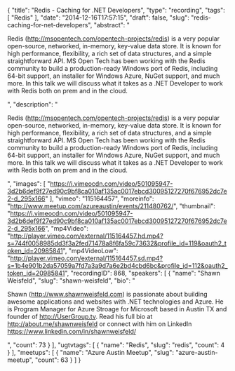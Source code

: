 {
  "title": "Redis - Caching for .NET Developers",
  "type": "recording",
  "tags": [
    "Redis"
  ],
  "date": "2014-12-16T17:57:15",
  "draft": false,
  "slug": "redis-caching-for-net-developers",
  "abstract": "<p>Redis (http://msopentech.com/opentech-projects/redis) is a very popular open-source, networked, in-memory, key-value data store. It is known for high performance, flexibility, a rich set of data structures, and a simple straightforward API. MS Open Tech has been working with the Redis community to build a production-ready Windows port of Redis, including 64-bit support, an installer for Windows Azure, NuGet support, and much more. In this talk we will discuss what it takes as a .NET Developer to work with Redis both on prem and in the cloud.</p>",
  "description": "<p>Redis (http://msopentech.com/opentech-projects/redis) is a very popular open-source, networked, in-memory, key-value data store. It is known for high performance, flexibility, a rich set of data structures, and a simple straightforward API. MS Open Tech has been working with the Redis community to build a production-ready Windows port of Redis, including 64-bit support, an installer for Windows Azure, NuGet support, and much more. In this talk we will discuss what it takes as a .NET Developer to work with Redis both on prem and in the cloud.</p>",
  "images": [
    "https://i.vimeocdn.com/video/501095947-3d2b6def9f27ed90c9bf8ca010af135ac0017ebcd30095127270f676952dc7e2-d_295x166"
  ],
  "vimeo": "115164457",
  "moreinfo": "http://www.meetup.com/azureaustin/events/211480762/",
  "thumbnail": "https://i.vimeocdn.com/video/501095947-3d2b6def9f27ed90c9bf8ca010af135ac0017ebcd30095127270f676952dc7e2-d_295x166",
  "mp4Video": "http://player.vimeo.com/external/115164457.hd.mp4?s=744f0058985dd3f3a2fed71478a8f6fa59c73632&profile_id=119&oauth2_token_id=20985841",
  "mp4VideoLow": "http://player.vimeo.com/external/115164457.sd.mp4?s=1b4e901b2da57059a7fd7a3a9d7a6e2bd4cbd6bc&profile_id=112&oauth2_token_id=20985841",
  "recordingID": 868,
  "speakers": [
    {
      "name": "Shawn Weisfeld",
      "slug": "shawn-weisfeld",
      "bio": "<p>Shawn (http://www.shawnweisfeld.com) is passionate about building awesome applications and websites with .NET technologies and Azure. He is Program Manager for Azure Stroage for Microsoft based in Austin TX and founder of http://UserGroup.tv. Read his full bio at http://about.me/shawnweisfeld or connect with him on LinkedIn https://www.linkedin.com/in/shawnweisfeld/</p>",
      "count": 73
    }
  ],
  "ugtvtags": [
    {
      "name": "Redis",
      "slug": "redis",
      "count": 4
    }
  ],
  "meetups": [
    {
      "name": "Azure Austin Meetup",
      "slug": "azure-austin-meetup",
      "count": 63
    }
  ]
}
